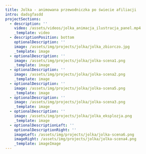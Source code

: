 ```yaml
---
title: Jolka - animowana przewodniczka po świecie afiliacji
intro: dadsgfasdd
projectSections:
  - description: ''
    video: /assets/videos/jolka_animacja_ilustracja_panel.mp4
    _template: video
  - descriptionPosition: bottom
    optionalDescription: ''
    image: /assets/img/projects/jolka/jolka_zbiorczo.jpg
    _template: image
  - optionalDescription: ''
    image: /assets/img/projects/jolka/jolka-scena1.png
    _template: image
  - optionalDescription: ''
    image: /assets/img/projects/jolka/jolka-scena2.png
    _template: image
  - optionalDescription: ''
    image: /assets/img/projects/jolka/jolka-scena5.png
    _template: image
  - optionalDescription: ''
    image: /assets/img/projects/jolka/jolka-scena3.png
    _template: image
  - optionalDescription: ''
    image: /assets/img/projects/jolka/jolka_eksplozja.png
    _template: image
  - optionalDescriptionLeft: ''
    optionalDescriptionRight: ''
    imageLeft: /assets/img/projects/jolka/jolka-scena6.png
    imageRight: /assets/img/projects/jolka/jolka-scena4.png
    _template: imageImage
---
```


